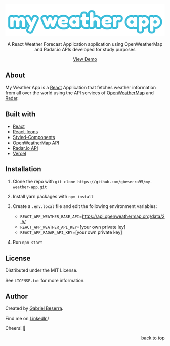 <div align="center">
    <img src="/src/assets/logo.png" alt="my weather app logo" />
    <p>A React Weather Forecast Application application using OpenWeatherMap and Radar.io APIs developed for study purposes</p>
</div>

<div align="center">
    <a href="">View Demo</a>
</div>

## About

My Weather App is a [React](https://reactjs.org/) Application that fetches weather information from all over the world using the API services of [OpenWeatherMap](https://openweathermap.org/) and [Radar](https://radar.com/documentation).

## Built with

- [React](https://reactjs.org/)
- [React-Icons](https://react-icons.github.io/react-icons)
- [Styled-Components](https://styled-components.com/)
- [OpenWeatherMap API](https://openweathermap.org/)
- [Radar.io API](https://radar.com/documentation)
- [Vercel](https://vercel.com/docs)

## Installation

1. Clone the repo with `git clone https://github.com/gbeserra95/my-weather-app.git`

2. Install yarn packages with `npm install`

3. Create a `.env.local` file and edit the following environment variables:

   - `REACT_APP_WEATHER_BASE_API`=https://api.openweathermap.org/data/2.5/
   - `REACT_APP_WEATHER_API_KEY`=[your own private ley]
   - `REACT_APP_RADAR_API_KEY`=[your own private key]

4. Run `npm start`

## License

Distributed under the MIT License.<br>

See `LICENSE.txt` for more information.

## Author

Created by [Gabriel Beserra](https://github.com/gbeserra95).

Find me on [LinkedIn](https://www.linkedin.com/in/-gabrielbeserra/)!

Cheers! 🍻

<div align="right">
    <a href="#">back to top</a>
</div>
